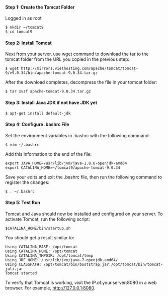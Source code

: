 #### Step 1: Create the Tomcat Folder
Logged in as root

    $ mkdir ~/tomcat9
    $ cd tomcat9
    
#### Step 2: Install Tomcat
Next from your server, use wget command to download the tar to  the tomcat folder from the URL you copied in the previous step:  
    
    $ wget http://mirrors.viethosting.com/apache/tomcat/tomcat-9/v9.0.34/bin/apache-tomcat-9.0.34.tar.gz
 
After the download completes, decompress the file in your tomcat folder:

    $ tar xvzf apache-tomcat-9.0.34.tar.gz
    
#### Step 3: Install Java JDK if not have JDK yet
  
    $ apt-get install default-jdk
    
#### Step 4: Configure .bashrc File
Set the environment variables in .bashrc with the following command:

    $ vim ~/.bashrc

Add this information to the end of the file:

    export JAVA_HOME=/usr/lib/jvm/java-1.8.0-openjdk-amd64
    export CATALINA_HOME=~/tomcat9/apache-tomcat-9.0.34

Save your edits and exit the .bashrc file, then run the following command to register the changes:

    $ . ~/.bashrc   
 
#### Step 5: Test Run
Tomcat and Java should now be installed and configured on your server. To activate Tomcat, run the following script:

    $CATALINA_HOME/bin/startup.sh

You should get a result similar to:

    Using CATALINA_BASE: /opt/tomcat
    Using CATALINA_HOME: /opt/tomcat
    Using CATALINA_TMPDIR: /opt/tomcat/temp
    Using JRE_HOME: /usr/lib/jvm/java-7-openjdk-amd64/
    Using CLASSPATH: /opt/tomcat/bin/bootstrap.jar:/opt/tomcat/bin/tomcat-juli.jar
    Tomcat started
    
To verify that Tomcat is working, visit the IP.of.your.server:8080 in a web browser. For example, http://127.0.0.1:8080.   
